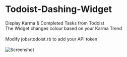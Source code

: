 # Todoist-Dashing-Widget
Display Karma &amp; Completed Tasks from Todoist <br/>
The Widget changes colour based on your Karma Trend <br/>
<br/>
Modify jobs/todoist.rb to add your API token<br/>
<br/>
![Screenshot](http://squeekobenelli.github.io/images/todoist_widget.png)
